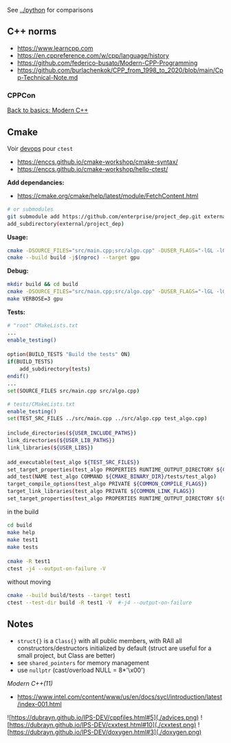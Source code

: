 See [../python](../python) for comparisons

## C++ norms

- https://www.learncpp.com
- https://en.cppreference.com/w/cpp/language/history
- https://github.com/federico-busato/Modern-CPP-Programming
- https://github.com/burlachenkok/CPP_from_1998_to_2020/blob/main/Cpp-Technical-Note.md

### CPPCon

[Back to basics: Modern C++](https://www.youtube.com/watch?v=xnqTKD8uD64)

## Cmake

Voir [devops](../../devops) pour `ctest`

- https://enccs.github.io/cmake-workshop/cmake-syntax/
- https://enccs.github.io/cmake-workshop/hello-ctest/


**Add dependancies:**

- https://cmake.org/cmake/help/latest/module/FetchContent.html

```bash
# or submodules
git submodule add https://github.com/enterprise/project_dep.git external/project_dep
add_subdirectory(external/project_dep)
```

**Usage:**

```bash
cmake -DSOURCE_FILES="src/main.cpp;src/algo.cpp" -DUSER_FLAGS="-lGL -lGLU -lglut" -S . -B build
cmake --build build -j$(nproc) --target gpu
```

**Debug:**

```bash
mkdir build && cd build
cmake -DSOURCE_FILES="src/main.cpp;src/algo.cpp" -DUSER_FLAGS="-lGL -lGLU -lglut" ..
make VERBOSE=3 gpu
```

**Tests:**

```bash
# "root" CMakeLists.txt
...
enable_testing()

option(BUILD_TESTS "Build the tests" ON)
if(BUILD_TESTS)
    add_subdirectory(tests)
endif()
...
set(SOURCE_FILES src/main.cpp src/algo.cpp)
```

```bash
# tests/CMakeLists.txt
enable_testing()
set(TEST_SRC_FILES ../src/main.cpp ../src/algo.cpp test_algo.cpp)

include_directories(${USER_INCLUDE_PATHS})
link_directories(${USER_LIB_PATHS})
link_libraries(${USER_LIBS})

add_executable(test_algo ${TEST_SRC_FILES})
set_target_properties(test_algo PROPERTIES RUNTIME_OUTPUT_DIRECTORY ${CMAKE_BINARY_DIR}/tests)
add_test(NAME test_algo COMMAND ${CMAKE_BINARY_DIR}/tests/test_algo)
target_compile_options(test_algo PRIVATE ${COMMON_COMPILE_FLAGS})
target_link_libraries(test_algo PRIVATE ${COMMON_LINK_FLAGS})
set_target_properties(test_algo PROPERTIES RUNTIME_OUTPUT_DIRECTORY ${CMAKE_BINARY_DIR}/tests)
```

in the build
```bash
cd build
make help
make test1
make tests

cmake -R test1
ctest -j4 --output-on-failure -V
```

without moving
```bash
cmake --build build/tests --target test1
ctest --test-dir build -R test1 -V	#-j4 --output-on-failure 
```

## Notes

- `struct{}` is a `Class{}` with all public members, with RAII all constructors/destructors initialized by default (struct are useful for a small project, but Class are better)
- see `shared_pointers` for memory management
- use `nullptr` (cast/overload NULL = 8*'\x00')

*Modern C++(11)*

- https://www.intel.com/content/www/us/en/docs/sycl/introduction/latest/index-001.html

![https://dubrayn.github.io/IPS-DEV/cppfiles.html#5](./advices.png)
![https://dubrayn.github.io/IPS-DEV/cxxtest.html#10](./cxxtest.png)
![https://dubrayn.github.io/IPS-DEV/doxygen.html#3](./doxygen.png)
